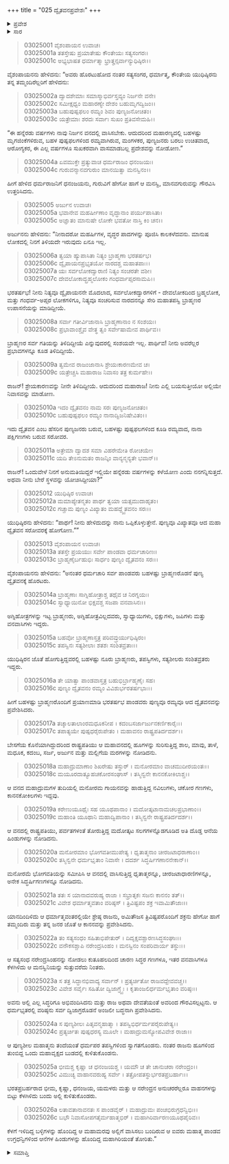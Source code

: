 +++
title = "025 ದ್ವೈತವನಪ್ರವೇಶಃ"
+++

<details><summary>ಪ್ರವೇಶ</summary>


।।   ಓಂ ಓಂ ನಮೋ ನಾರಾಯಣಾಯ।।   ಶ್ರೀ ವೇದವ್ಯಾಸಾಯ ನಮಃ ।।

ಶ್ರೀ ಕೃಷ್ಣದ್ವೈಪಾಯನ ವೇದವ್ಯಾಸ ವಿರಚಿತ  

**ಶ್ರೀ ಮಹಾಭಾರತ**

**ಆರಣ್ಯಕ ಪರ್ವ**

**ಕೈರಾತ ಪರ್ವ**

**ಅಧ್ಯಾಯ 25**

</details>


<details><summary>ಸಾರ</summary>

ಪಾಂಡವರು ದ್ವೈತವನವನ್ನು ಪ್ರವೇಶಿಸಿ ನೆಲೆಸಿದ್ದುದು (1-26).

</details>



> 03025001 ವೈಶಂಪಾಯನ ಉವಾಚ।  
03025001a ತತಸ್ತೇಷು ಪ್ರಯಾತೇಷು ಕೌಂತೇಯಃ ಸತ್ಯಸಂಗರಃ।  
03025001c ಅಭ್ಯಭಾಷತ ಧರ್ಮಾತ್ಮಾ ಭ್ರಾತೄನ್ಸರ್ವಾನ್ಯುಧಿಷ್ಠಿರಃ।।

ವೈಶಂಪಾಯನನು ಹೇಳಿದನು: “ಅವರು ಹೊರಟುಹೋದ ನಂತರ ಸತ್ಯಸಂಗರ, ಧರ್ಮಾತ್ಮ, ಕೌಂತೇಯ ಯುಧಿಷ್ಠಿರನು ತನ್ನ ತಮ್ಮಂದಿರೆಲ್ಲರಿಗೆ ಹೇಳಿದನು:

> 03025002a ದ್ವಾದಶೇಮಾಃ ಸಮಾಸ್ಮಾಭಿರ್ವಸ್ತವ್ಯಂ ನಿರ್ಜನೇ ವನೇ।  
03025002c ಸಮೀಕ್ಷಧ್ವಂ ಮಹಾರಣ್ಯೇ ದೇಶಂ ಬಹುಮೃಗದ್ವಿಜಂ।।  
03025003a ಬಹುಪುಷ್ಪಫಲಂ ರಮ್ಯಂ ಶಿವಂ ಪುಣ್ಯಜನೋಚಿತಂ।  
03025003c ಯತ್ರೇಮಾಃ ಶರದಃ ಸರ್ವಾಃ ಸುಖಂ ಪ್ರತಿವಸೇಮಹಿ।।

“ಈ ಹನ್ನೆರಡು ವರ್ಷಗಳು ನಾವು ನಿರ್ಜನ ವನದಲ್ಲಿ ವಾಸಿಸಬೇಕು. ಆದುದರಿಂದ ಮಹಾರಣ್ಯದಲ್ಲಿ ಬಹಳಷ್ಟು ಮೃಗಜಿಂಕೆಗಳಿರುವ, ಬಹಳ ಪುಷ್ಪಫಲಗಳಿಂದ ರಮ್ಯವಾಗಿರುವ, ಮಂಗಳಕರ, ಪುಣ್ಯಜನರು ಬರಲು ಉಚಿತವಾದ, ಆರೋಗ್ಯಕರ, ಈ ಎಲ್ಲ ವರ್ಷಗಳೂ ಸುಖಕರವಾಗಿ ವಾಸಮಾಡಬಲ್ಲ ಪ್ರದೇಶವನ್ನು ನೋಡೋಣ.”

> 03025004a ಏವಮುಕ್ತೇ ಪ್ರತ್ಯುವಾಚ ಧರ್ಮರಾಜಂ ಧನಂಜಯಃ।  
03025004c ಗುರುವನ್ಮಾನವಗುರುಂ ಮಾನಯಿತ್ವಾ ಮನಸ್ವಿನಂ।।

ಹೀಗೆ ಹೇಳಿದ ಧರ್ಮರಾಜನಿಗೆ ಧನಂಜಯನು, ಗುರುವಿಗೆ ಹೇಗೋ ಹಾಗೆ ಆ ಮನಸ್ವಿ, ಮಾನವಗುರುವನ್ನು ಗೌರವಿಸಿ ಉತ್ತರಿಸಿದನು.

> 03025005 ಅರ್ಜುನ ಉವಾಚ।  
03025005a ಭವಾನೇವ ಮಹರ್ಷೀಣಾಂ ವೃದ್ಧಾನಾಂ ಪರ್ಯುಪಾಸಿತಾ।  
03025005c ಅಜ್ಞಾತಂ ಮಾನುಷೇ ಲೋಕೇ ಭವತೋ ನಾಸ್ತಿ ಕಿಂ ಚನ।।

ಅರ್ಜುನನು ಹೇಳಿದನು: “ನೀನಾದರೋ ಮಹರ್ಷಿಗಳ, ವೃದ್ಧರ ಪಾದಗಳನ್ನು ಪೂಜಿಸಿ ಕಾಲಕಳೆದವನು. ಮಾನುಷ ಲೋಕದಲ್ಲಿ ನಿನಗೆ ತಿಳಿಯದೇ ಇರುವುದು ಏನೂ ಇಲ್ಲ.

> 03025006a ತ್ವಯಾ ಹ್ಯುಪಾಸಿತಾ ನಿತ್ಯಂ ಬ್ರಾಹ್ಮಣಾ ಭರತರ್ಷಭ।  
03025006c ದ್ವೈಪಾಯನಪ್ರಭೃತಯೋ ನಾರದಶ್ಚ ಮಹಾತಪಾಃ।।   
03025007a ಯಃ ಸರ್ವಲೋಕದ್ವಾರಾಣಿ ನಿತ್ಯಂ ಸಂಚರತೇ ವಶೀ।  
03025007c ದೇವಲೋಕಾದ್ಬ್ರಹ್ಮಲೋಕಂ ಗಂಧರ್ವಾಪ್ಸರಸಾಮಪಿ।।

ಭರತರ್ಷಭ! ನೀನು ನಿತ್ಯವೂ ದ್ವೈಪಾಯನನೇ ಮೊದಲಾದ, ಸರ್ವಲೋಕದ್ವಾರಗಳಿಗೆ - ದೇವಲೋಕದಿಂದ ಬ್ರಹ್ಮಲೋಕ, ಮತ್ತು ಗಂಧರ್ವ-ಅಪ್ಸರ ಲೋಕಗಳಿಗೂ, ನಿತ್ಯವೂ ಸಂಚರಿಸುವ ನಾರದನನ್ನೂ ಸೇರಿ ಮಹಾತಪಸ್ವಿ ಬ್ರಾಹ್ಮಣರ ಉಪಾಸನೆಯನ್ನು ಮಾಡಿದ್ದೀಯೆ.

> 03025008a ಸರ್ವಾ ಗತೀರ್ವಿಜಾನಾಸಿ ಬ್ರಾಹ್ಮಣಾನಾಂ ನ ಸಂಶಯಃ।  
03025008c ಪ್ರಭಾವಾಂಶ್ಚೈವ ವೇತ್ಥ ತ್ವಂ ಸರ್ವೇಷಾಮೇವ ಪಾರ್ಥಿವ।।

ಬ್ರಾಹ್ಮಣರ ಸರ್ವ ಗತಿಯನ್ನು ತಿಳಿದಿದ್ದೀಯೆ ಎನ್ನುವುದರಲ್ಲಿ ಸಂಶಯವೇ ಇಲ್ಲ. ಪಾರ್ಥಿವ! ನೀನು ಅವರೆಲ್ಲರ ಪ್ರಭಾವಗಳನ್ನೂ ಕೂಡ ತಿಳಿದಿದ್ದೀಯೆ.

> 03025009a ತ್ವಮೇವ ರಾಜಂಜಾನಾಸಿ ಶ್ರೇಯಃಕಾರಣಮೇವ ಚ।  
03025009c ಯತ್ರೇಚ್ಚಸಿ ಮಹಾರಾಜ ನಿವಾಸಂ ತತ್ರ ಕುರ್ಮಹೇ।।

ರಾಜನ್! ಶ್ರೇಯಕಾರಣವನ್ನು ನೀನೇ ತಿಳಿದಿದ್ದೀಯೆ. ಆದುದರಿಂದ ಮಹಾರಾಜ! ನೀನು ಎಲ್ಲಿ ಬಯಸುತ್ತೀಯೋ ಅಲ್ಲಿಯೇ ನಿವಾಸವನ್ನು ಮಾಡೋಣ.

> 03025010a ಇದಂ ದ್ವೈತವನಂ ನಾಮ ಸರಃ ಪುಣ್ಯಜನೋಚಿತಂ।  
03025010c ಬಹುಪುಷ್ಪಫಲಂ ರಮ್ಯಂ ನಾನಾದ್ವಿಜನಿಷೇವಿತಂ।।

ಇದು ದ್ವೈತವನ ಎಂಬ ಹೆಸರಿನ ಪುಣ್ಯಜನರು ಬರುವ, ಬಹಳಷ್ಟು ಪುಷ್ಪಫಲಗಳಿಂದ ಕೂಡಿ ರಮ್ಯವಾದ, ನಾನಾ ಪಕ್ಷಿಗಣಗಳು ಬರುವ ಸರೋವರ.

> 03025011a ಅತ್ರೇಮಾ ದ್ವಾದಶ ಸಮಾ ವಿಹರೇಮೇತಿ ರೋಚಯೇ।  
03025011c ಯದಿ ತೇಽನುಮತಂ ರಾಜನ್ಕಿಂ ವಾನ್ಯನ್ಮನ್ಯತೇ ಭವಾನ್।।

ರಾಜನ್! ಒಂದುವೇಳೆ ನಿನಗೆ ಅನುಮತಿಯಿದ್ದರೆ ಇಲ್ಲಿಯೇ ಹನ್ನೆರಡು ವರ್ಷಗಳನ್ನು ಕಳೆಯೋಣ ಎಂದು ನನಗನ್ನಿಸುತ್ತದೆ. ಅಥವಾ ನೀನು ಬೇರೆ ಸ್ಥಳವನ್ನು ಯೋಚಿಸಿದ್ದೀಯಾ?”

> 03025012 ಯುಧಿಷ್ಠಿರ ಉವಾಚ।  
03025012a ಮಮಾಪ್ಯೇತನ್ಮತಂ ಪಾರ್ಥ ತ್ವಯಾ ಯತ್ಸಮುದಾಹೃತಂ।  
03025012c ಗಚ್ಚಾಮ ಪುಣ್ಯಂ ವಿಖ್ಯಾತಂ ಮಹದ್ದ್ವೈತವನಂ ಸರಃ।।

ಯುಧಿಷ್ಠಿರನು ಹೇಳಿದನು: “ಪಾರ್ಥ! ನೀನು ಹೇಳಿದುದನ್ನು ನಾನು ಒಪ್ಪಿಕೊಳ್ಳುತ್ತೇನೆ. ಪುಣ್ಯವೂ ವಿಖ್ಯಾತವೂ ಆದ ಮಹಾ ದ್ವೈತವನ ಸರೋವರಕ್ಕೆ ಹೋಗೋಣ.””

> 03025013 ವೈಶಂಪಾಯನ ಉವಾಚ।  
03025013a ತತಸ್ತೇ ಪ್ರಯಯುಃ ಸರ್ವೇ ಪಾಂಡವಾ ಧರ್ಮಚಾರಿಣಃ।  
03025013c ಬ್ರಾಹ್ಮಣೈರ್ಬಹುಭಿಃ ಸಾರ್ಧಂ ಪುಣ್ಯಂ ದ್ವೈತವನಂ ಸರಃ।।

ವೈಶಂಪಾಯನನು ಹೇಳಿದನು: “ಅನಂತರ ಧರ್ಮಚಾರಿ ಸರ್ವ ಪಾಂಡವರು ಬಹಳಷ್ಟು ಬ್ರಾಹ್ಮಣರೊಡನೆ ಪುಣ್ಯ ದ್ವೈತವನಕ್ಕೆ ಹೊರಟರು.

> 03025014a ಬ್ರಾಹ್ಮಣಾಃ ಸಾಗ್ನಿಹೋತ್ರಾಶ್ಚ ತಥೈವ ಚ ನಿರಗ್ನಯಃ।  
03025014c ಸ್ವಾಧ್ಯಾಯಿನೋ ಭಿಕ್ಷವಶ್ಚ ಸಜಪಾ ವನವಾಸಿನಃ।।

ಅಗ್ನಿಹೋತ್ರಗಳನ್ನು ಇಟ್ಟ ಬ್ರಾಹ್ಮಣರು, ಅಗ್ನಿಹೋತ್ರವಿಲ್ಲದವರು, ಸ್ವಾಧ್ಯಾಯಿಗಳು, ಭಿಕ್ಷುಗಳು, ಜಪಿಗಳು ಮತ್ತು ವನವಾಸಿಗಳು ಇದ್ದರು.

> 03025015a ಬಹವೋ ಬ್ರಾಹ್ಮಣಾಸ್ತತ್ರ ಪರಿವವ್ರುರ್ಯುಧಿಷ್ಠಿರಂ।  
03025015c ತಪಸ್ವಿನಃ ಸತ್ಯಶೀಲಾಃ ಶತಶಃ ಸಂಶಿತವ್ರತಾಃ।।

ಯುಧಿಷ್ಠಿರನ ಜೊತೆ ಹೋಗುತ್ತಿದ್ದವರಲ್ಲಿ ಬಹಳಷ್ಟು ನೂರು ಬ್ರಾಹ್ಮಣರು, ತಪಸ್ವಿಗಳು, ಸತ್ಯಶೀಲರು ಸಂಶಿತವ್ರತರು ಇದ್ದರು.

> 03025016a ತೇ ಯಾತ್ವಾ ಪಾಂಡವಾಸ್ತತ್ರ ಬಹುಭಿರ್ಬ್ರಾಹ್ಮಣೈಃ ಸಹ।  
03025016c ಪುಣ್ಯಂ ದ್ವೈತವನಂ ರಮ್ಯಂ ವಿವಿಶುರ್ಭರತರ್ಷಭಾಃ।।

ಹೀಗೆ ಬಹಳಷ್ಟು ಬ್ರಾಹ್ಮಣರೊಂದಿಗೆ ಪ್ರಯಾಣಮಾಡಿ ಭರತರ್ಷಭ ಪಾಂಡವರು ಪುಣ್ಯವೂ ರಮ್ಯವೂ ಆದ ದ್ವೈತವನವನ್ನು ಪ್ರವೇಶಿಸಿದರು.

> 03025017a ತಚ್ಶಾಲತಾಲಾಂರಮಧೂಕನೀಪ ।
	ಕದಂಬಸರ್ಜಾರ್ಜುನಕರ್ಣಿಕಾರೈಃ।।  
> 03025017c ತಪಾತ್ಯಯೇ ಪುಷ್ಪಧರೈರುಪೇತಂ ।
	ಮಹಾವನಂ ರಾಷ್ಟ್ರಪತಿರ್ದದರ್ಶ।।  

ಬೇಸಗೆಯ ಕೊನೆಯಾಗಿದ್ದುದರಿಂದ ರಾಷ್ಟ್ರಪತಿಯು ಆ ಮಹಾವನದಲ್ಲಿ ಹೂಗಳನ್ನು ಸುರಿಸುತ್ತಿದ್ದ ಶಾಲ, ಮಾವು, ತಾಳೆ, ಮಧೂಕ, ಕದಂಬ, ಸರ್ಜ, ಅರ್ಜುನ ಮತ್ತು ಮಲ್ಲಿಗೆಯ ಮರಗಳನ್ನು ನೋಡಿದನು.

> 03025018a ಮಹಾದ್ರುಮಾಣಾಂ ಶಿಖರೇಷು ತಸ್ಥುರ್ ।
	ಮನೋರಮಾಂ ವಾಚಮುದೀರಯಂತಃ।।   
> 03025018c ಮಯೂರದಾತ್ಯೂಹಚಕೋರಸಂಘಾಸ್ ।
	ತಸ್ಮಿನ್ವನೇ ಕಾನನಕೋಕಿಲಾಶ್ಚ।।  

ಆ ವನದ ಮಹಾದ್ರುಮಗಳ ತುದಿಯಲ್ಲಿ ಮನೋರಮ ಗಾಯನವನ್ನು ಹಾಡುತ್ತಿದ್ದ ನವಿಲುಗಳು, ಚಕೋರ ಗಣಗಳು, ಕಾನನಕೋಕಿಲಗಳು ಇದ್ದವು.

> 03025019a ಕರೇಣುಯೂಥೈಃ ಸಹ ಯೂಥಪಾನಾಂ ।
	ಮದೋತ್ಕಟಾನಾಮಚಲಪ್ರಭಾಣಾಂ।।  
> 03025019c ಮಹಾಂತಿ ಯೂಥಾನಿ ಮಹಾದ್ವಿಪಾನಾಂ ।
	ತಸ್ಮಿನ್ವನೇ ರಾಷ್ಟ್ರಪತಿರ್ದದರ್ಶ।।  

ಆ ವನದಲ್ಲಿ ರಾಷ್ಟ್ರಪತಿಯು, ಪರ್ವತಗಳಂತೆ ತೋರುತ್ತಿದ್ದ ಮದೋತ್ಕಟ ಸಲಗಗಳನ್ನೊಡಗೂಡಿದ ಅತಿ ದೊಡ್ಡ ಆನೆಯ ಹಿಂಡುಗಳನ್ನು ನೋಡಿದನು.

> 03025020a ಮನೋರಮಾಂ ಭೋಗವತೀಮುಪೇತ್ಯ ।
	ಧೃತಾತ್ಮನಾಂ ಚೀರಜಟಾಧರಾಣಾಂ।।  
> 03025020c ತಸ್ಮಿನ್ವನೇ ಧರ್ಮಭೃತಾಂ ನಿವಾಸೇ ।
	ದದರ್ಶ ಸಿದ್ಧರ್ಷಿಗಣಾನನೇಕಾನ್।।  

ಮನೋರಮೆ ಭೋಗವತಿಯನ್ನು ಸಮೀಪಿಸಿ ಆ ವನದಲ್ಲಿ ವಾಸಿಸುತ್ತಿದ್ದ ಧೃತಾತ್ಮರನ್ನೂ, ಚೀರಜಟಾಧಾರಣಿಗಳನ್ನೂ, ಅನೇಕ ಸಿದ್ಧರ್ಷಿಗಣಗಳನ್ನೂ ನೋಡಿದನು.

> 03025021a ತತಃ ಸ ಯಾನಾದವರುಹ್ಯ ರಾಜಾ ।
	ಸಭ್ರಾತೃಕಃ ಸಜನಃ ಕಾನನಂ ತತ್।।  
> 03025021c ವಿವೇಶ ಧರ್ಮಾತ್ಮವತಾಂ ವರಿಷ್ಠಸ್ ।
	ತ್ರಿವಿಷ್ಟಪಂ ಶಕ್ರ ಇವಾಮಿತೌಜಾಃ।।   

ಯಾನದಿಂದಿಳಿದು ಆ ಧರ್ಮಾತ್ಮವಂತರಲ್ಲಿಯೇ ಶ್ರೇಷ್ಠ ರಾಜನು, ಅಮಿತೌಜಸ ತ್ರಿವಿಷ್ಟಪರೊಂದಿಗೆ ಶಕ್ರನು ಹೇಗೋ ಹಾಗೆ ತಮ್ಮಂದಿರು ಮತ್ತು ತನ್ನ ಜನರ ಜೊತೆ ಆ ಕಾನನವನ್ನು ಪ್ರವೇಶಿಸಿದನು.

> 03025022a ತಂ ಸತ್ಯಸಂಧಂ ಸಹಿತಾಭಿಪೇತುರ್ ।
	ದಿದೃಕ್ಷವಶ್ಚಾರಣಸಿದ್ಧಸಂಘಾಃ।।  
> 03025022c ವನೌಕಸಶ್ಚಾಪಿ ನರೇಂದ್ರಸಿಂಹಂ ।
	ಮನಸ್ವಿನಂ ಸಂಪರಿವಾರ್ಯ ತಸ್ಥುಃ।।  

ಆ ಸತ್ಯಸಂಧ ನರೇಂದ್ರಸಿಂಹನನ್ನು ನೋಡಲು ಕುತೂಹಲದಿಂದ ಚಾರಣ ಸಿದ್ಧರ ಗಣಗಳೂ, ಇತರ ವನವಾಸಿಗಳೂ ಕೆಳಗಿಳಿದು ಆ ಮನಸ್ವಿನಿಯನ್ನು ಸುತ್ತುವರೆದು ನಿಂತರು.

> 03025023a ಸ ತತ್ರ ಸಿದ್ಧಾನಭಿವಾದ್ಯ ಸರ್ವಾನ್ ।
	ಪ್ರತ್ಯರ್ಚಿತೋ ರಾಜವದ್ದೇವವಚ್ಚ।।  
> 03025023c ವಿವೇಶ ಸರ್ವೈಃ ಸಹಿತೋ ದ್ವಿಜಾಗ್ರ್ಯೈಃ ।
	ಕೃತಾಂಜಲಿರ್ಧರ್ಮಭೃತಾಂ ವರಿಷ್ಠಃ।।  

ಅವನು ಅಲ್ಲಿ ಎಲ್ಲ ಸಿದ್ಧರಿಗೂ ಅಭಿವಂದಿಸಿದನು ಮತ್ತು ರಾಜ ಅಥವಾ ದೇವತೆಯಂತೆ ಅವರಿಂದ ಗೌರವಿಸಲ್ಪಟ್ಟನು. ಆ ಧರ್ಮಭೃತರಲ್ಲಿ ವರಿಷ್ಠನು ಸರ್ವ ದ್ವಿಜಾಗ್ರರೊಡನೆ ಅಂಜಲೀ ಬದ್ಧನಾಗಿ ಪ್ರವೇಶಿಸಿದನು.

> 03025024a ಸ ಪುಣ್ಯಶೀಲಃ ಪಿತೃವನ್ಮಹಾತ್ಮಾ ।
	ತಪಸ್ವಿಭಿರ್ಧರ್ಮಪರೈರುಪೇತ್ಯ।।  
> 03025024c ಪ್ರತ್ಯರ್ಚಿತಃ ಪುಷ್ಪಧರಸ್ಯ ಮೂಲೇ ।
	ಮಹಾದ್ರುಮಸ್ಯೋಪವಿವೇಶ ರಾಜಾ।।  

ಆ ಪುಣ್ಯಶೀಲ ಮಹಾತ್ಮನು ತಂದೆಯಂತೆ ಧರ್ಮಪರ ತಪಸ್ವಿಗಳಿಂದ ಸ್ವಾಗತಗೊಂಡನು. ನಂತರ ರಾಜನು ಹೂಗಳಿಂದ ತುಂಬಿದ್ದ ಒಂದು ಮಹಾವೃಕ್ಷದ ಬುಡದಲ್ಲಿ ಕುಳಿತುಕೊಂಡನು.

> 03025025a ಭೀಮಶ್ಚ ಕೃಷ್ಣಾ ಚ ಧನಂಜಯಶ್ಚ ।
	ಯಮೌ ಚ ತೇ ಚಾನುಚರಾ ನರೇಂದ್ರಂ।।   
> 03025025c ವಿಮುಚ್ಯ ವಾಹಾನವರುಹ್ಯ ಸರ್ವೇ ।
	ತತ್ರೋಪತಸ್ಥುರ್ಭರತಪ್ರಬರ್ಹಾಃ।।  

ಭರತಪ್ರಬರ್ಹರಾದ ಭೀಮ, ಕೃಷ್ಣಾ, ಧನಂಜಯ, ಯಮಳರು ಮತ್ತು ಆ ನರೇಂದ್ರನ ಅನುಚರರೆಲ್ಲರೂ ವಾಹನಗಳನ್ನು ಬಿಟ್ಟು ಕೆಳಗಿಳಿದು ಬಂದು ಅಲ್ಲಿ ಕುಳಿತುಕೊಂಡರು.

> 03025026a ಲತಾವತಾನಾವನತಃ ಸ ಪಾಂಡವೈರ್ ।
	ಮಹಾದ್ರುಮಃ ಪಂಚಭಿರುಗ್ರಧನ್ವಿಭಿಃ।।  
> 03025026c ಬಭೌ ನಿವಾಸೋಪಗತೈರ್ಮಹಾತ್ಮಭಿರ್ ।
	ಮಹಾಗಿರಿರ್ವಾರಣಯೂಥಪೈರಿವ।।  

ಕೆಳಗೆ ಇಳಿದಿದ್ದ ಬಳ್ಳಿಗಳನ್ನು ಹೊಂದಿದ್ದ ಆ ಮಹಾಮರವು ಅಲ್ಲಿಗೆ ವಾಸಿಸಲು ಬಂದಿರುವ ಆ ಐವರು ಮಹಾತ್ಮ ಪಾಂಡವ ಉಗ್ರಧನ್ವಿಗಳಿಂದ ಆನೆಗಳ ಹಿಂಡುಗಳನ್ನು ಹೊಂದಿದ್ದ ಮಹಾಗಿರಿಯಂತೆ ತೋರಿತು.”

<details><summary>ಸಮಾಪ್ತಿ</summary>


ಇತಿ ಶ್ರೀ ಮಹಾಭಾರತೇ ಆರಣ್ಯಕಪರ್ವಣಿ ಕೈರಾತಪರ್ವಣಿ ದ್ವೈತವನಪ್ರವೇಶೇ ಪಂಚವಿಂಶೋಽಧ್ಯಾಯಃ।  
ಇದು ಶ್ರೀ ಮಹಾಭಾರತದಲ್ಲಿ ಆರಣ್ಯಕಪರ್ವದಲ್ಲಿ ಕೈರಾತಪರ್ವದಲ್ಲಿ ದ್ವೈತವನಪ್ರವೇಶದಲ್ಲಿ ಇಪ್ಪತ್ತೈದನೆಯ ಅಧ್ಯಾಯವು.


</details>
